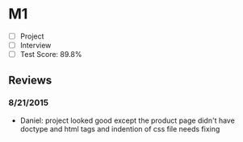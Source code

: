 # M1

- [ ] Project
- [ ] Interview
- [ ] Test Score: 89.8%

## Reviews

### 8/21/2015
- Daniel: project looked good except the product page didn't have doctype and html tags and indention of css file needs fixing

